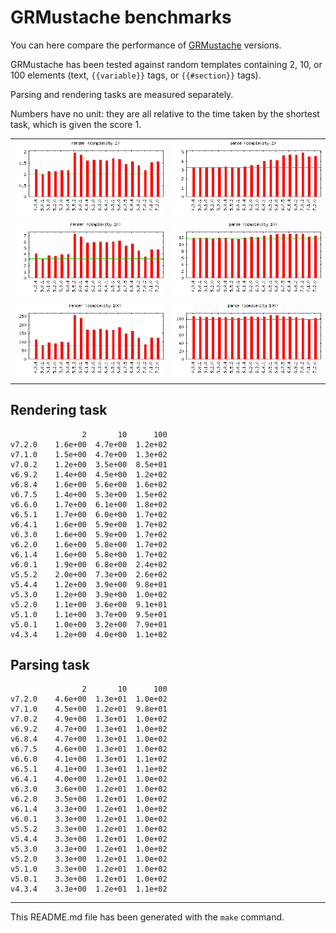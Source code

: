# GRMustache benchmarks

You can here compare the performance of [GRMustache](https://github.com/groue/GRMustache) versions.

GRMustache has been tested against random templates containing 2, 10, or 100 elements (text, `{{variable}}` tags, or `{{#section}}` tags).

Parsing and rendering tasks are measured separately.

Numbers have no unit: they are all relative to the time taken by the shortest task, which is given the score 1.

<table border="0" cellspacing="0" cellpadding="0">
<tr>
<td>
<img src="Plots/2-render.png" alt="Plot for task 'render' and complexity '2'">
</td>
<td>
<img src="Plots/2-parse.png" alt="Plot for task 'parse' and complexity '2'">
</td>
</tr>
<tr>
<td>
<img src="Plots/10-render.png" alt="Plot for task 'render' and complexity '10'">
</td>
<td>
<img src="Plots/10-parse.png" alt="Plot for task 'parse' and complexity '10'">
</td>
</tr>
<tr>
<td>
<img src="Plots/100-render.png" alt="Plot for task 'render' and complexity '100'">
</td>
<td>
<img src="Plots/100-parse.png" alt="Plot for task 'parse' and complexity '100'">
</td>
</tr>
</table>


## Rendering task

	                2       10      100
	v7.2.0    1.6e+00  4.7e+00  1.2e+02
	v7.1.0    1.5e+00  4.7e+00  1.3e+02
	v7.0.2    1.2e+00  3.5e+00  8.5e+01
	v6.9.2    1.4e+00  4.5e+00  1.2e+02
	v6.8.4    1.6e+00  5.6e+00  1.6e+02
	v6.7.5    1.4e+00  5.3e+00  1.5e+02
	v6.6.0    1.7e+00  6.1e+00  1.8e+02
	v6.5.1    1.7e+00  6.0e+00  1.7e+02
	v6.4.1    1.6e+00  5.9e+00  1.7e+02
	v6.3.0    1.6e+00  5.9e+00  1.7e+02
	v6.2.0    1.6e+00  5.8e+00  1.7e+02
	v6.1.4    1.6e+00  5.8e+00  1.7e+02
	v6.0.1    1.9e+00  6.8e+00  2.4e+02
	v5.5.2    2.0e+00  7.3e+00  2.6e+02
	v5.4.4    1.2e+00  3.9e+00  9.8e+01
	v5.3.0    1.2e+00  3.9e+00  1.0e+02
	v5.2.0    1.1e+00  3.6e+00  9.1e+01
	v5.1.0    1.1e+00  3.7e+00  9.5e+01
	v5.0.1    1.0e+00  3.2e+00  7.9e+01
	v4.3.4    1.2e+00  4.0e+00  1.1e+02

## Parsing task

	                2       10      100
	v7.2.0    4.6e+00  1.3e+01  1.0e+02
	v7.1.0    4.5e+00  1.2e+01  9.8e+01
	v7.0.2    4.9e+00  1.3e+01  1.0e+02
	v6.9.2    4.7e+00  1.3e+01  1.0e+02
	v6.8.4    4.7e+00  1.3e+01  1.0e+02
	v6.7.5    4.6e+00  1.3e+01  1.0e+02
	v6.6.0    4.1e+00  1.3e+01  1.1e+02
	v6.5.1    4.1e+00  1.3e+01  1.1e+02
	v6.4.1    4.0e+00  1.2e+01  1.0e+02
	v6.3.0    3.6e+00  1.2e+01  1.0e+02
	v6.2.0    3.5e+00  1.2e+01  1.0e+02
	v6.1.4    3.3e+00  1.2e+01  1.0e+02
	v6.0.1    3.3e+00  1.2e+01  1.0e+02
	v5.5.2    3.3e+00  1.2e+01  1.0e+02
	v5.4.4    3.3e+00  1.2e+01  1.0e+02
	v5.3.0    3.3e+00  1.2e+01  1.0e+02
	v5.2.0    3.3e+00  1.2e+01  1.0e+02
	v5.1.0    3.3e+00  1.2e+01  1.0e+02
	v5.0.1    3.3e+00  1.2e+01  1.0e+02
	v4.3.4    3.3e+00  1.2e+01  1.1e+02

-----

This README.md file has been generated with the `make` command.


